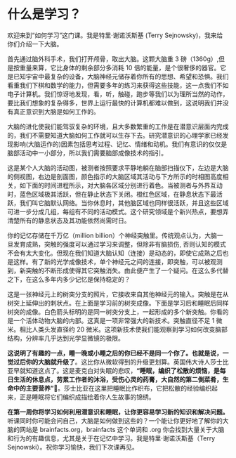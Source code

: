 # 什么是学习？

欢迎来到“如何学习”这门课。我是特里·谢诺沃斯基 (Terry Sejnowsky)，我来给你们介绍一下大脑。

首先通过脑外科手术，我们打开颅骨，取出大脑。这颗大脑重 3 磅（1360g）,但是按重量来算，它比身体的剩余部分多消耗 10 倍的能量，是个很奢侈的器官。它是已知宇宙中最复杂的设备，大脑神经元储存着你所有的思想、希望和恐惧。我们看重我们下棋和数学的能力，但需要多年的练习来获得这些技能，这一点我们不如电子计算机。我们惊讶地发现，看，听，触碰，跑步等我们以为理所当然的动作，要比我们想象的复杂得多，世界上运行最快的计算机都难以做到，这说明我们并没有真正意识到大脑是如何工作的。

大脑的进化使我们能驾驭复杂的环境，且大多数繁重的工作是在潜意识层面内完成的，我们不需要知道大脑如何工作就可以生存下去。研究潜意识的心理学家已经发现影响(大脑运作的)因素包括思考过程、记忆、情绪和动机。我们有意识的仅仅是脑部活动中一小部分，所以我们需要脑部成像技术的指引。

这是某个人大脑的活动图，被测者按照要求平静地躺在脑部扫描仪下，左边是大脑的侧视图，右边是剖面图，颜色指示的大脑区域其活动与下方所示的时相图高度相关，如下面的时间进程所示，对大脑各区域分别进行着色。当被测者与外界互动时，蓝色区域极其活跃，但在静止状态下关闭。橙红色区域，在静息状态下最活跃，我们叫它脑默认网络。当你休息时，其他脑区域也同样很活跃，并且这些区域可进一步分成几组，每组有不同的活动模式。这个研究领域是个新兴热点，要想弄清楚所有的静息状态及其功能依然尚需时日。

你的记忆存储在千万亿（million billion）个神经突触里。传统观点认为，大脑一旦发育成熟，突触的强度可以通过学习来调整，但除非有脑损伤, 否则认知的模式不会有太大变化。但现在我们知道大脑认知（连接）是动态的，即使它成熟之后也是这样。有了新的光学成像技术，单个神经元之间的连接，即突触，可以被观测到，新突触的不断形成使得其它突触消失。由此便产生了一个疑问。在这么多代替之下，在这么多年内多少记忆是保持稳定的？

这是一张神经元上的树突分支的照片，它接收来自其他神经元的输入。突触是在从树突上延伸出的刺状点。在上面是学习前的树突成像。下面是学习后和睡眠后同样树突的成像。白色箭头标明的是同一树突分支上，一起形成的多个新突触。你看的是一个活体动物大脑的内部。这真是一项非常强大的新技术。突触直径不足 1 微米。相比人类头发直径约 20 微米。这项新技术使我们能观察到学习如何改变脑部结构，分辨率几乎达到光学显微镜的极限。

**这说明了有趣的一点，睡一晚或小睡之后的你已经不是同一个你了。也就是说，一觉过后你的大脑就升级了**。这比你从微软得到的升级更划算。英国伟大诗人莎士比亚早就知道这点了。这是麦克白对失眠的悲叹，**“睡眠，编织了松散的烦恼，是每日生活的休息点，劳累工作者的沐浴，受伤心灵的药膏，大自然的第二倒菜肴，生命中的主要营养”**。莎士比亚在这里把睡眠比作织布，它把松散的经验编织起来，正是睡眠将它们编织成描绘着你人生故事的锦绣。

**在第一周你将学习如何利用潜意识和睡眠，让你更容易学习新的知识和解决问题。** 听课同时你可能会问自己，大脑是如何做到这些的？一个能让你更好地了解你的大脑的网站是 brainfacts.org，brainfacts 这个单词和 .org 你会找到大量关于大脑和行为的有趣信息，尤其是关于在记忆中学习。我是特里·谢诺沃斯基（Terry Sejnowski）。祝你学习愉快，我们下次课再见。
